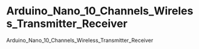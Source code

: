# Arduino_Nano_10_Channels_Wireless_Transmitter_Receiver
Arduino_Nano_10_Channels_Wireless_Transmitter_Receiver
